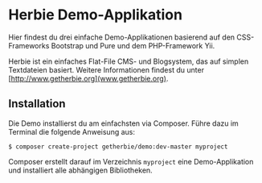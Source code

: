 Herbie Demo-Applikation
=======================

Hier findest du drei einfache Demo-Applikationen basierend auf den CSS-Frameworks Bootstrap und Pure und dem PHP-Framework Yii.

Herbie ist ein einfaches Flat-File CMS- und Blogsystem, das auf simplen Textdateien basiert. Weitere Informationen findest du unter [http://www.getherbie.org](www.getherbie.org).

## Installation

Die Demo installierst du am einfachsten via Composer. Führe dazu im Terminal die folgende Anweisung aus:

    $ composer create-project getherbie/demo:dev-master myproject

Composer erstellt darauf im Verzeichnis `myproject` eine Demo-Applikation und installiert alle abhängigen Bibliotheken.
